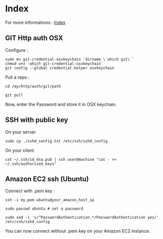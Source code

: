 # Index

For more informations : [Index](https://github.com/damln/AdminTools)

## GIT Http auth OSX

Configure :

	sudo mv git-credential-osxkeychain `dirname \`which git\``
    chmod u+x `which git-credential-osxkeychain`
    git config --global credential.helper osxkeychain

Pull a repo :

    cd /my/http/auth/git/path

    git pull

Now, enter the Password and store it in OSX keychain.

## SSH with public key

On your server

	sudo cp ./sshd_config.txt /etc/ssh/sshd_config

On your client

	cat ~/.ssh/id_dsa.pub | ssh user@machine "cat - >> ~/.ssh/authorized_keys"


## Amazon EC2 ssh (Ubuntu)

Connect with .pem key :

    ssh -i my.pem ubuntu@your_amazon_host_ip

    sudo passwd ubuntu # set a password

    sudo sed -i 's/^PasswordAuthentication.*/PasswordAuthentication yes/' /etc/ssh/sshd_config

You can now connect without .pem key on your Amazon EC2 instance.
